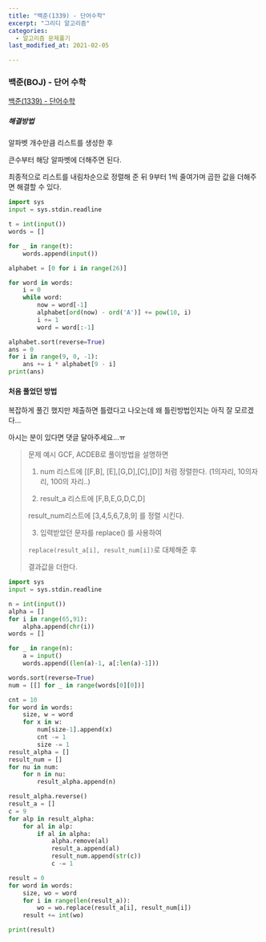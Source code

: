 ```yaml
---
title: "백준(1339) - 단어수학"
excerpt: "그리디 알고리즘"
categories:
  - 알고리즘 문제풀기
last_modified_at: 2021-02-05

---
```


### 백준(BOJ) - 단어 수학

[백준(1339) - 단어수학](https://www.acmicpc.net/problem/1339)

##### 해결방법 

알파벳 개수만큼 리스트를 생성한 후

큰수부터 해당 알파벳에 더해주면 된다.

최종적으로 리스트를 내림차순으로 정렬해 준 뒤 9부터 1씩 줄여가며 곱한 값을 더해주면 해결할 수 있다.

```python
import sys
input = sys.stdin.readline

t = int(input())
words = []

for _ in range(t):
    words.append(input())

alphabet = [0 for i in range(26)]

for word in words:
    i = 0
    while word:
        now = word[-1]
        alphabet[ord(now) - ord('A')] += pow(10, i)
        i += 1
        word = word[:-1]

alphabet.sort(reverse=True)
ans = 0
for i in range(9, 0, -1):
    ans += i * alphabet[9 - i]
print(ans)
```



#### 처음 풀었던 방법

복잡하게 풀긴 했지만 제출하면 틀렸다고 나오는데 왜 틀린방법인지는 아직 잘 모르겠다...

아시는 분이 있다면 댓글 달아주세요...ㅠ

>문제 예시 GCF, ACDEB로 풀이방법을 설명하면
>
>1. num 리스트에 [[F,B], [E],[G,D],[C],[D]] 처럼 정렬한다. (1의자리, 10의자리, 100의 자리..)
>
>2. result_a 리스트에 [F,B,E,G,D,C,D]
>
>   result_num리스트에 [3,4,5,6,7,8,9] 를 정렬 시킨다.
>
>3. 입력받았던 문자를 replace() 를 사용하여
>
>   `replace(result_a[i], result_num[i])`로 대체해준 후
>
>   결과값을 더한다.

```python
import sys
input = sys.stdin.readline

n = int(input())
alpha = []
for i in range(65,91):
    alpha.append(chr(i))
words = []

for _ in range(n):
    a = input()
    words.append((len(a)-1, a[:len(a)-1]))

words.sort(reverse=True)
num = [[] for _ in range(words[0][0])]

cnt = 10
for word in words:
    size, w = word
    for x in w:
        num[size-1].append(x)
        cnt -= 1
        size -= 1
result_alpha = []
result_num = []
for nu in num:
    for n in nu:
        result_alpha.append(n)

result_alpha.reverse()
result_a = []
c = 9
for alp in result_alpha:
    for al in alp:
        if al in alpha:
            alpha.remove(al)
            result_a.append(al)
            result_num.append(str(c))
            c -= 1

result = 0
for word in words:
    size, wo = word
    for i in range(len(result_a)):
        wo = wo.replace(result_a[i], result_num[i])
    result += int(wo)

print(result)
```

